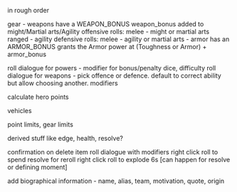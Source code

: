 in rough order


gear
    - weapons have a WEAPON_BONUS
        weapon_bonus added to might/Martial arts/Agility 
        offensive rolls: melee - might or martial arts
                         ranged - agility
        defensive rolls: melee - agility or martial arts
    - armor has an ARMOR_BONUS
        grants the Armor power at (Toughness or Armor) + armor_bonus


roll dialogue for powers - modifier for bonus/penalty dice, difficulty
roll dialogue for weapons - pick offence or defence. default to correct ability but allow choosing another. modifiers


calculate hero points


vehicles

point limits, gear limits

derived stuff like edge, health, resolve?

confirmation on delete item
roll dialogue with modifiers
right click roll to spend resolve for reroll
right click roll to explode 6s [can happen for resolve or defining moment]

add biographical information - name, alias, team, motivation, quote, origin


